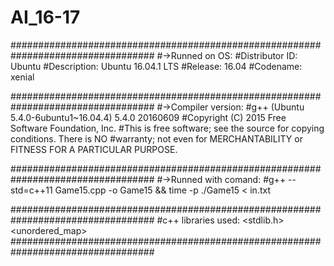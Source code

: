 # AI_16-17

##################################################################################
#->Runned on OS:
#Distributor ID:	Ubuntu
#Description:	Ubuntu 16.04.1 LTS
#Release:	16.04
#Codename:	xenial

##################################################################################
#->Compiler version:
#g++ (Ubuntu 5.4.0-6ubuntu1~16.04.4) 5.4.0 20160609
#Copyright (C) 2015 Free Software Foundation, Inc.
#This is free software; see the source for copying conditions.  There is NO
#warranty; not even for MERCHANTABILITY or FITNESS FOR A PARTICULAR PURPOSE.

##################################################################################
#->Runned with comand:
#g++ --std=c++11 Game15.cpp -o Game15 && time -p ./Game15 < in.txt

##################################################################################
#c++ libraries used:
<stdlib.h>
<iostream>
<unordered_map>
<queue>
<stack>
<vector>
<functional>
<cmath>
<ctime>
##################################################################################
